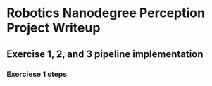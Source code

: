 # Robotics Nanodegree Perception Project Writeup

## Exercise 1, 2, and 3 pipeline implementation

### Exerciese 1 steps


